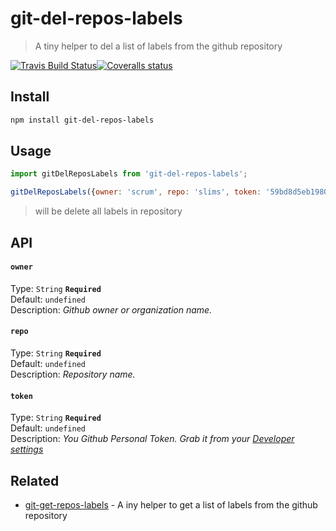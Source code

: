 # git-del-repos-labels
> A tiny helper to del a list of labels from the github repository

[![Travis Build Status](https://img.shields.io/travis/Scrum/git-del-repos-labels/master.svg?style=flat-square&label=unix)](https://travis-ci.org/Scrum/git-del-repos-labels)[![Coveralls status](https://img.shields.io/coveralls/Scrum/git-del-repos-labels.svg?style=flat-square)](https://coveralls.io/r/Scrum/git-del-repos-labels)

## Install
```bash
npm install git-del-repos-labels
```

## Usage
```js
import gitDelReposLabels from 'git-del-repos-labels';

gitDelReposLabels({owner: 'scrum', repo: 'slims', token: '59bd8d5eb1980b7f926f2d106f4f2f0312fdf97f'});
```
> will be delete all labels in repository

## API
#### `owner`

Type: `String` **`Required`**  
Default: `undefined`  
Description: *Github owner or organization name.*

#### `repo`

Type: `String` **`Required`**  
Default: `undefined`  
Description: *Repository name.*

#### `token`

Type: `String` **`Required`**  
Default: `undefined`  
Description: *You  Github Personal Token. Grab it from your [Developer settings](https://github.com/settings/developers)*

## Related
 - [git-get-repos-labels](https://github.com/Scrum/git-get-repos-labels) - A iny helper to get a list of labels from the github repository
